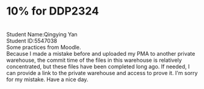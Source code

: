 # 10% for DDP2324<br>
<br>
Student Name:Qingying Yan<br>
Student ID:5547038
<br>
Some practices from Moodle.<br>
Because I made a mistake before and uploaded my PMA to another private warehouse, the commit time of the files in this warehouse is relatively concentrated, but these files have been completed long ago. If needed, I can provide a link to the private warehouse and access to prove it. I'm sorry for my mistake. Have a nice day.
